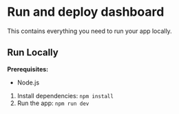 # Run and deploy dashboard

This contains everything you need to run your app locally.

## Run Locally

**Prerequisites:**
- Node.js

1. Install dependencies:
   `npm install`
2. Run the app:
   `npm run dev`
